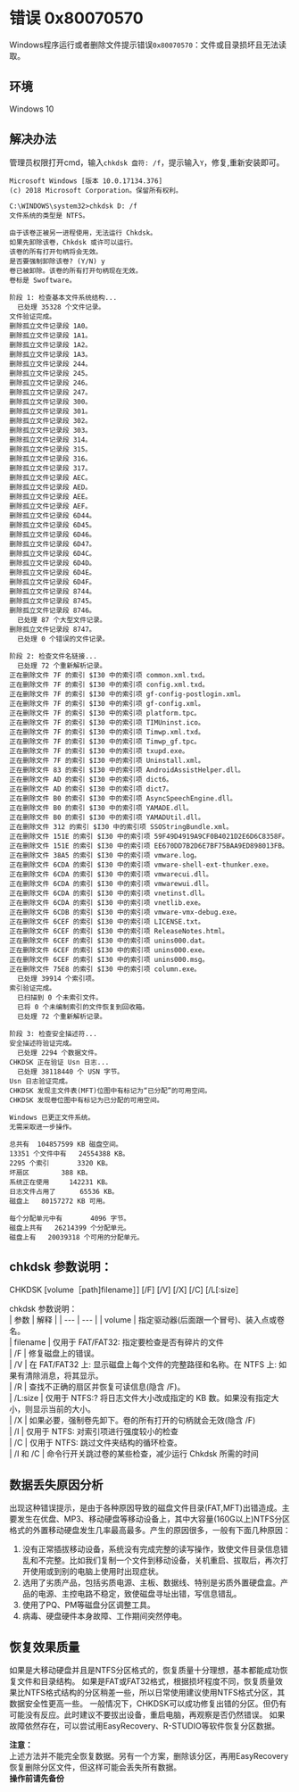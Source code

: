 # 错误 0x80070570

Windows程序运行或者删除文件提示错误`0x80070570`：文件或目录损坏且无法读取。

## 环境

Windows 10 

## 解决办法

管理员权限打开cmd，输入`chkdsk 盘符: /f`，提示输入`Y`，修复,重新安装即可。

```dos
Microsoft Windows [版本 10.0.17134.376]
(c) 2018 Microsoft Corporation。保留所有权利。

C:\WINDOWS\system32>chkdsk D: /f
文件系统的类型是 NTFS。

由于该卷正被另一进程使用，无法运行 Chkdsk。
如果先卸除该卷，Chkdsk 或许可以运行。
该卷的所有打开句柄将会无效。
是否要强制卸除该卷? (Y/N) y
卷已被卸除。该卷的所有打开句柄现在无效。
卷标是 Swoftware。

阶段 1: 检查基本文件系统结构...
  已处理 35328 个文件记录。
文件验证完成。
删除孤立文件记录段 1A0。
删除孤立文件记录段 1A1。
删除孤立文件记录段 1A2。
删除孤立文件记录段 1A3。
删除孤立文件记录段 244。
删除孤立文件记录段 245。
删除孤立文件记录段 246。
删除孤立文件记录段 247。
删除孤立文件记录段 300。
删除孤立文件记录段 301。
删除孤立文件记录段 302。
删除孤立文件记录段 303。
删除孤立文件记录段 314。
删除孤立文件记录段 315。
删除孤立文件记录段 316。
删除孤立文件记录段 317。
删除孤立文件记录段 AEC。
删除孤立文件记录段 AED。
删除孤立文件记录段 AEE。
删除孤立文件记录段 AEF。
删除孤立文件记录段 6D44。
删除孤立文件记录段 6D45。
删除孤立文件记录段 6D46。
删除孤立文件记录段 6D47。
删除孤立文件记录段 6D4C。
删除孤立文件记录段 6D4D。
删除孤立文件记录段 6D4E。
删除孤立文件记录段 6D4F。
删除孤立文件记录段 8744。
删除孤立文件记录段 8745。
删除孤立文件记录段 8746。
  已处理 87 个大型文件记录。
删除孤立文件记录段 8747。
  已处理 0 个错误的文件记录。

阶段 2: 检查文件名链接...
  已处理 72 个重新解析记录。
正在删除文件 7F 的索引 $I30 中的索引项 common.xml.txd。
正在删除文件 7F 的索引 $I30 中的索引项 config.xml.txd。
正在删除文件 7F 的索引 $I30 中的索引项 gf-config-postlogin.xml。
正在删除文件 7F 的索引 $I30 中的索引项 gf-config.xml。
正在删除文件 7F 的索引 $I30 中的索引项 platform.tpc。
正在删除文件 7F 的索引 $I30 中的索引项 TIMUninst.ico。
正在删除文件 7F 的索引 $I30 中的索引项 Timwp.xml.txd。
正在删除文件 7F 的索引 $I30 中的索引项 Timwp_gf.tpc。
正在删除文件 7F 的索引 $I30 中的索引项 txupd.exe。
正在删除文件 7F 的索引 $I30 中的索引项 Uninstall.xml。
正在删除文件 83 的索引 $I30 中的索引项 AndroidAssistHelper.dll。
正在删除文件 AD 的索引 $I30 中的索引项 dict6。
正在删除文件 AD 的索引 $I30 中的索引项 dict7。
正在删除文件 B0 的索引 $I30 中的索引项 AsyncSpeechEngine.dll。
正在删除文件 B0 的索引 $I30 中的索引项 YAMADE.dll。
正在删除文件 B0 的索引 $I30 中的索引项 YAMADUtil.dll。
正在删除文件 312 的索引 $I30 中的索引项 SSOStringBundle.xml。
正在删除文件 151E 的索引 $I30 中的索引项 59F49D4919A9CF0B4021D2E6D6C8358F。
正在删除文件 151E 的索引 $I30 中的索引项 EE670DD7B2D6E7BF75BAA9ED898013FB。
正在删除文件 38A5 的索引 $I30 中的索引项 vmware.log。
正在删除文件 6CDA 的索引 $I30 中的索引项 vmware-shell-ext-thunker.exe。
正在删除文件 6CDA 的索引 $I30 中的索引项 vmwarecui.dll。
正在删除文件 6CDA 的索引 $I30 中的索引项 vmwarewui.dll。
正在删除文件 6CDA 的索引 $I30 中的索引项 vnetinst.dll。
正在删除文件 6CDA 的索引 $I30 中的索引项 vnetlib.exe。
正在删除文件 6CDB 的索引 $I30 中的索引项 vmware-vmx-debug.exe。
正在删除文件 6CEF 的索引 $I30 中的索引项 LICENSE.txt。
正在删除文件 6CEF 的索引 $I30 中的索引项 ReleaseNotes.html。
正在删除文件 6CEF 的索引 $I30 中的索引项 unins000.dat。
正在删除文件 6CEF 的索引 $I30 中的索引项 unins000.exe。
正在删除文件 6CEF 的索引 $I30 中的索引项 unins000.msg。
正在删除文件 75E8 的索引 $I30 中的索引项 column.exe。
  已处理 39914 个索引项。
索引验证完成。
  已扫描到 0 个未索引文件。
  已将 0 个未编制索引的文件恢复到回收箱。
  已处理 72 个重新解析记录。

阶段 3: 检查安全描述符...
安全描述符验证完成。
  已处理 2294 个数据文件。
CHKDSK 正在验证 Usn 日志...
  已处理 38118440 个 USN 字节。
Usn 日志验证完成。
CHKDSK 发现主文件表(MFT)位图中有标记为“已分配”的可用空间。
CHKDSK 发现卷位图中有标记为已分配的可用空间。

Windows 已更正文件系统。
无需采取进一步操作。

总共有  104857599 KB 磁盘空间。
13351 个文件中有   24554388 KB。
2295 个索引       3320 KB。
坏扇区        388 KB。
系统正在使用     142231 KB。
日志文件占用了      65536 KB。
磁盘上   80157272 KB 可用。

每个分配单元中有       4096 字节。
磁盘上共有   26214399 个分配单元。
磁盘上有   20039318 个可用的分配单元。
```

## chkdsk 参数说明：

CHKDSK [volume［path]filename］] [/F] [/V] [/X] [/C] [/L[:size］</br>

chkdsk 参数说明：</br>
| 参数 | 解释 |
| --- | --- |
| volume | 指定驱动器(后面跟一个冒号)、装入点或卷名。</br>
| filename | 仅用于 FAT/FAT32: 指定要检查是否有碎片的文件 </br>
| /F | 修复磁盘上的错误。 </br>
| /V | 在 FAT/FAT32 上: 显示磁盘上每个文件的完整路径和名称。在 NTFS 上: 如果有清除消息，将其显示。 </br>
| /R | 查找不正确的扇区并恢复可读信息(隐含 /F)。 </br>
| /L:size | 仅用于 NTFS:? 将日志文件大小改成指定的 KB 数。如果没有指定大小，则显示当前的大小。 </br>
| /X | 如果必要，强制卷先卸下。卷的所有打开的句柄就会无效(隐含 /F) </br>
| /I | 仅用于 NTFS: 对索引项进行强度较小的检查 </br>
| /C | 仅用于 NTFS: 跳过文件夹结构的循环检查。 </br>
| /I 和 /C | 命令行开关跳过卷的某些检查，减少运行 Chkdsk 所需的时间 </br>

## 数据丢失原因分析

出现这种错误提示，是由于各种原因导致的磁盘文件目录(FAT,MFT)出错造成。主要发生在优盘、MP3、移动硬盘等移动设备上，其中大容量(160G以上)NTFS分区格式的外置移动硬盘发生几率最高最多。产生的原因很多，一般有下面几种原因：

1. 没有正常插拔移动设备，系统没有完成完整的读写操作，致使文件目录信息错乱和不完整。比如我们复制一个文件到移动设备，关机重启、拔取后，再次打开使用或到别的电脑上使用时出现症状。
2. 选用了劣质产品，包括劣质电源、主板、数据线、特别是劣质外置硬盘盒。产品的电源、主控电路不稳定，致使磁盘寻址出错，写信息错乱。
3. 使用了PQ、PM等磁盘分区调整工具。
4. 病毒、硬盘硬件本身故障、工作期间突然停电。

## 恢复效果质量

如果是大移动硬盘并且是NTFS分区格式的，恢复质量十分理想，基本都能成功恢复文件和目录结构。 如果是FAT或FAT32格式，根据损坏程度不同，恢复质量效果比NTFS格式结构的分区稍差一些，所以日常使用建议使用NTFS格式分区，其数据安全性更高一些。 一般情况下，CHKDSK可以成功修复出错的分区。但仍有可能没有反应。此时建议不要拔出设备，重启电脑，再观察是否仍然错误。 如果故障依然存在，可以尝试用EasyRecovery、R-STUDIO等软件恢复分区数据。

**注意：**</br>
上述方法并不能完全恢复数据。另有一个方案，删除该分区，再用EasyRecovery恢复删除分区文件，但这样可能会丢失所有数据。</br>
**操作前请先备份**